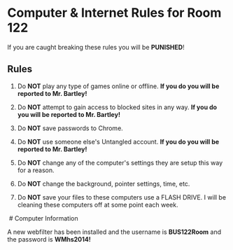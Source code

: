 # Computer & Internet Rules for Room 122

If you are caught breaking these rules you will be **PUNISHED**!

## Rules

1. Do **NOT** play any type of games online or offline. **If you do you will be reported to Mr. Bartley!**

2. Do **NOT** attempt to gain access to blocked sites in any way. **If you do you will be reported to Mr. Bartley!**

3. Do **NOT** save passwords to Chrome.

4. Do **NOT** use someone else's Untangled account. **If you do you will be reported to Mr. Bartley!**

5. Do **NOT** change any of the computer's settings they are setup this way for a reason.

6. Do **NOT** change the background, pointer settings, time, etc.

7. Do **NOT** save your files to these computers use a FLASH DRIVE. I will be cleaning these computers off at some point each week.

 # Computer Information 
 
A new webfilter has been installed and the username is **BUS122Room** and the password is **WMhs2014!** 
